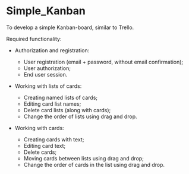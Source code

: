 # Simple_Kanban
To develop a simple Kanban-board, similar to Trello.

Required functionality:
  - Authorization and registration:
    - User registration (email + password, without email confirmation);
    - User authorization;
    - End user session.
  
  - Working with lists of cards:
    - Creating named lists of cards;
    - Editing card list names;
    - Delete card lists (along with cards);
    - Change the order of lists using drag and drop.
    
  - Working with cards:
    - Creating cards with text;
    - Editing card text;
    - Delete cards;
    - Moving cards between lists using drag and drop;
    - Change the order of cards in the list using drag and drop.
